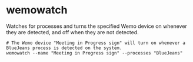 # wemowatch
Watches for processes and turns the specified Wemo device on whenever they are detected, and off when they are not detected.

```
# The Wemo device "Meeting in Progress sign" will turn on whenever a BlueJeans process is detected on the system.
wemowatch --name "Meeting in Progress sign" --processes "BlueJeans"
```
